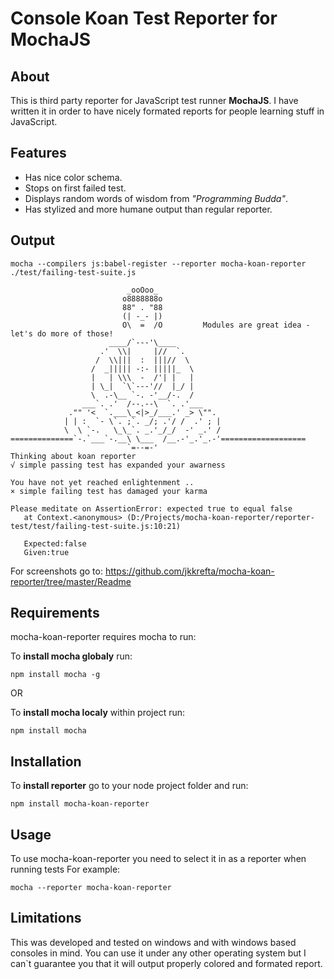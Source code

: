 # Console Koan Test Reporter for MochaJS

## About
This is third party reporter for JavaScript test runner **MochaJS**.
I have written it in order to have nicely formated reports for people learning stuff in JavaScript.

## Features
* Has nice color schema.
* Stops on first failed test.
* Displays random words of wisdom from _"Programming Budda"_.
* Has stylized and more humane output than regular reporter.

## Output
```
mocha --compilers js:babel-register --reporter mocha-koan-reporter ./test/failing-test-suite.js

                          _ooOoo_
                         o8888888o
                         88" . "88
                         (| -_- |)
                         O\  =  /O         Modules are great idea - let's do more of those!
                      ____/`---'\____
                    .'  \\|     |//  `.
                   /  \\|||  :  |||//  \
                  /  _||||| -:- |||||_  \
                  |   | \\\  -  /'| |   |
                  | \_|  `\`---'//  |_/ |
                  \  .-\__ `-. -'__/-.  /
                ___`. .'  /--.--\  `. .'___
             ."" '<  `.___\_<|>_/___.' _> \"".
            | | :  `- \`. ;`. _/; .'/ /  .' ; |
            \  \ `-.   \_\_`. _.'_/_/  -' _.' /
==============`-.`___`-.__\ \___  /__.-'_.'_.-'===================
                          `=--=-'
Thinking about koan reporter
√ simple passing test has expanded your awarness

You have not yet reached enlightenment ..
× simple failing test has damaged your karma

Please meditate on AssertionError: expected true to equal false
   at Context.<anonymous> (D:/Projects/mocha-koan-reporter/reporter-test/test/failing-test-suite.js:10:21)

   Expected:false
   Given:true
```

For screenshots go to: https://github.com/jkkrefta/mocha-koan-reporter/tree/master/Readme

## Requirements
mocha-koan-reporter requires mocha to run:

To **install mocha globaly** run:
```
npm install mocha -g
```
OR

To **install mocha localy** within project run:
```
npm install mocha
```

## Installation
To **install reporter** go to your node project folder and run:
```
npm install mocha-koan-reporter
```

## Usage
To use mocha-koan-reporter you need to select it in as a reporter when running tests
For example:
```
mocha --reporter mocha-koan-reporter
```

## Limitations
This was developed and tested on windows and with windows based consoles in mind.
You can use it under any other operating system but I can`t guarantee you that it will output properly colored and formated report.
